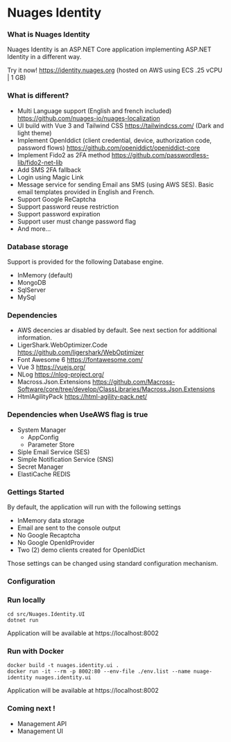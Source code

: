# Nuages Identity

### What is Nuages Identity

Nuages Identity is an ASP.NET Core application implementing ASP.NET Identity in a different way.

Try it now!  https://identity.nuages.org (hosted on AWS using ECS .25 vCPU | 1 GB)

### What is different?

- Multi Language support (English and french included) https://github.com/nuages-io/nuages-localization
- UI build with Vue 3 and Tailwind CSS https://tailwindcss.com/  (Dark and light theme)
- Implement OpenIddict (client credential, device, authorization code, password flows) https://github.com/openiddict/openiddict-core
- Implement Fido2 as 2FA method https://github.com/passwordless-lib/fido2-net-lib
- Add SMS 2FA fallback
- Login using Magic Link
- Message service for sending Email ans SMS (using AWS SES). Basic email templates provided in English and French.
- Support Google ReCaptcha
- Support password reuse restriction
- Support password expiration
- Support user must change password flag
- And more...


### Database storage

Support is provided for the following Database engine. 

- InMemory (default)
- MongoDB
- SqlServer
- MySql

### Dependencies

- AWS decencies ar disabled by default. See next section for additional information.
- LigerShark.WebOptimizer.Code https://github.com/ligershark/WebOptimizer
- Font Awesome 6 https://fontawesome.com/
- Vue 3 https://vuejs.org/
- NLog https://nlog-project.org/
- Macross.Json.Extensions https://github.com/Macross-Software/core/tree/develop/ClassLibraries/Macross.Json.Extensions
- HtmlAgilityPack https://html-agility-pack.net/



### Dependencies when UseAWS flag is true

- System Manager
  - AppConfig
  - Parameter Store
- Siple Email Service (SES)
- Simple Notification Service (SNS)
- Secret Manager
- ElastiCache REDIS

### Gettings Started

By default, the application will run with the following settings

- InMemory data storage
- Email are sent to the console output 
- No Google Recaptcha
- No Google OpenIdProvider
- Two (2) demo clients created for OpenIdDict

Those settings can be changed using standard configuration mechanism.



### Configuration



### Run locally

``` cd src/Nuages.Identity.UI
cd src/Nuages.Identity.UI
dotnet run
```

Application will be available at https://localhost:8002

### Run with Docker

```
docker build -t nuages.identity.ui .
docker run -it --rm -p 8002:80 --env-file ./env.list --name nuage-identity nuages.identity.ui
```

Application will be available at https://localhost:8002



### Coming next !

- Management API
- Management UI
